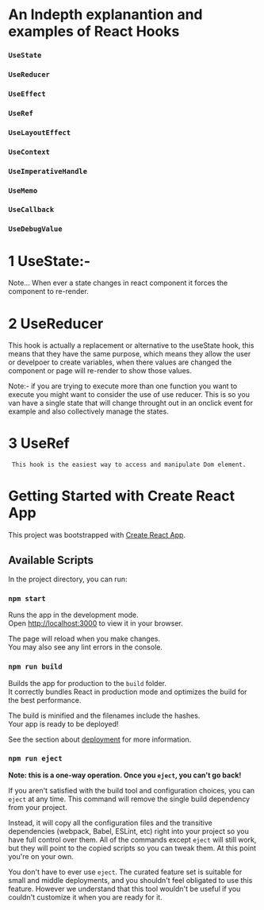 # An Indepth explanantion and examples  of React Hooks 
### `UseState`
### `UseReducer`
### `UseEffect`
### `UseRef`
### `UseLayoutEffect`
### `UseContext`
### `UseImperativeHandle`
### `UseMemo`
### `UseCallback`
### `UseDebugValue`


# 1 UseState:-
 Note...
 When ever a state changes in react component it forces the component to re-render.

 # 2 UseReducer 
   This hook is actually a replacement or alternative to the useState hook, this means that they have the same purpose, which means they allow the user or develpoer to  create variables, when there values are changed the component or page will re-render to show those values. 

   Note:-
   if you are trying to execute more than one function you want to execute you might want to consider the use of use reducer. This is so you van have a single state that will change throught out in an onclick event for example and also collectively manage the states.

# 3 UseRef
     This hook is the easiest way to access and manipulate Dom element.
   










# Getting Started with Create React App

This project was bootstrapped with [Create React App](https://github.com/facebook/create-react-app).

## Available Scripts

In the project directory, you can run:

### `npm start`

Runs the app in the development mode.\
Open [http://localhost:3000](http://localhost:3000) to view it in your browser.

The page will reload when you make changes.\
You may also see any lint errors in the console.


### `npm run build`

Builds the app for production to the `build` folder.\
It correctly bundles React in production mode and optimizes the build for the best performance.

The build is minified and the filenames include the hashes.\
Your app is ready to be deployed!

See the section about [deployment](https://facebook.github.io/create-react-app/docs/deployment) for more information.

### `npm run eject`

**Note: this is a one-way operation. Once you `eject`, you can't go back!**

If you aren't satisfied with the build tool and configuration choices, you can `eject` at any time. This command will remove the single build dependency from your project.

Instead, it will copy all the configuration files and the transitive dependencies (webpack, Babel, ESLint, etc) right into your project so you have full control over them. All of the commands except `eject` will still work, but they will point to the copied scripts so you can tweak them. At this point you're on your own.

You don't have to ever use `eject`. The curated feature set is suitable for small and middle deployments, and you shouldn't feel obligated to use this feature. However we understand that this tool wouldn't be useful if you couldn't customize it when you are ready for it.

